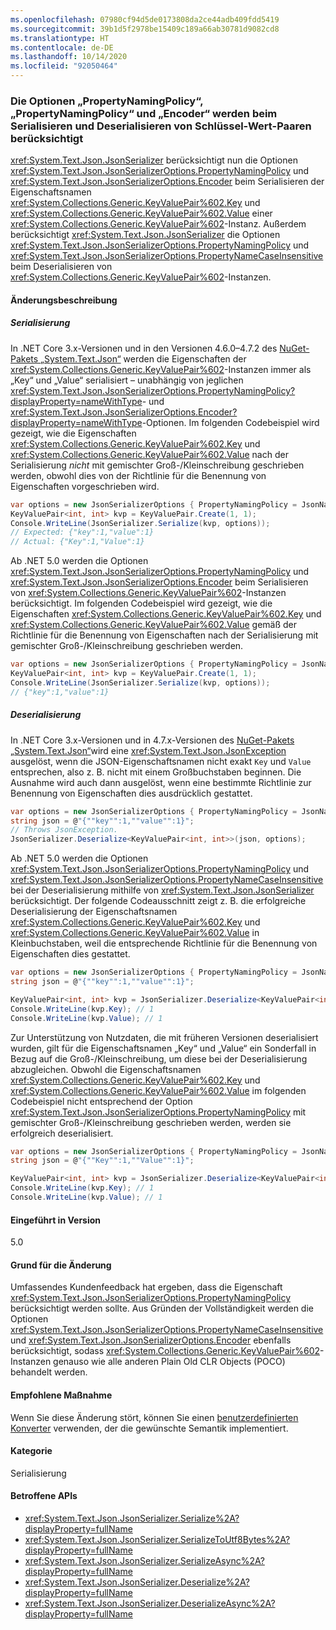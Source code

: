 ```yaml
---
ms.openlocfilehash: 07980cf94d5de0173808da2ce44adb409fdd5419
ms.sourcegitcommit: 39b1d5f2978be15409c189a66ab30781d9082cd8
ms.translationtype: HT
ms.contentlocale: de-DE
ms.lasthandoff: 10/14/2020
ms.locfileid: "92050464"
---
```

### <a name="propertynamingpolicy-propertynamecaseinsensitive-and-encoder-options-are-honored-when-serializing-and-deserializing-key-value-pairs"></a>Die Optionen „PropertyNamingPolicy“, „PropertyNamingPolicy“ und „Encoder“ werden beim Serialisieren und Deserialisieren von Schlüssel-Wert-Paaren berücksichtigt

<xref:System.Text.Json.JsonSerializer> berücksichtigt nun die Optionen <xref:System.Text.Json.JsonSerializerOptions.PropertyNamingPolicy> und <xref:System.Text.Json.JsonSerializerOptions.Encoder> beim Serialisieren der Eigenschaftsnamen <xref:System.Collections.Generic.KeyValuePair%602.Key> und <xref:System.Collections.Generic.KeyValuePair%602.Value> einer <xref:System.Collections.Generic.KeyValuePair%602>-Instanz. Außerdem berücksichtigt <xref:System.Text.Json.JsonSerializer> die Optionen <xref:System.Text.Json.JsonSerializerOptions.PropertyNamingPolicy> und <xref:System.Text.Json.JsonSerializerOptions.PropertyNameCaseInsensitive> beim Deserialisieren von <xref:System.Collections.Generic.KeyValuePair%602>-Instanzen.

#### <a name="change-description"></a>Änderungsbeschreibung

##### <a name="serialization"></a>Serialisierung

In .NET Core 3.x-Versionen und in den Versionen 4.6.0–4.7.2 des [NuGet-Pakets „System.Text.Json“](https://www.nuget.org/packages/System.Text.Json) werden die Eigenschaften der <xref:System.Collections.Generic.KeyValuePair%602>-Instanzen immer als „Key“ und „Value“ serialisiert – unabhängig von jeglichen <xref:System.Text.Json.JsonSerializerOptions.PropertyNamingPolicy?displayProperty=nameWithType>- und <xref:System.Text.Json.JsonSerializerOptions.Encoder?displayProperty=nameWithType>-Optionen. Im folgenden Codebeispiel wird gezeigt, wie die Eigenschaften <xref:System.Collections.Generic.KeyValuePair%602.Key> und <xref:System.Collections.Generic.KeyValuePair%602.Value> nach der Serialisierung *nicht* mit gemischter Groß-/Kleinschreibung geschrieben werden, obwohl dies von der Richtlinie für die Benennung von Eigenschaften vorgeschrieben wird.

```csharp
var options = new JsonSerializerOptions { PropertyNamingPolicy = JsonNamingPolicy.CamelCase };
KeyValuePair<int, int> kvp = KeyValuePair.Create(1, 1);
Console.WriteLine(JsonSerializer.Serialize(kvp, options));
// Expected: {"key":1,"value":1}
// Actual: {"Key":1,"Value":1}
```

Ab .NET 5.0 werden die Optionen <xref:System.Text.Json.JsonSerializerOptions.PropertyNamingPolicy> und <xref:System.Text.Json.JsonSerializerOptions.Encoder> beim Serialisieren von <xref:System.Collections.Generic.KeyValuePair%602>-Instanzen berücksichtigt. Im folgenden Codebeispiel wird gezeigt, wie die Eigenschaften <xref:System.Collections.Generic.KeyValuePair%602.Key> und <xref:System.Collections.Generic.KeyValuePair%602.Value> gemäß der Richtlinie für die Benennung von Eigenschaften nach der Serialisierung mit gemischter Groß-/Kleinschreibung geschrieben werden.

```csharp
var options = new JsonSerializerOptions { PropertyNamingPolicy = JsonNamingPolicy.CamelCase };
KeyValuePair<int, int> kvp = KeyValuePair.Create(1, 1);
Console.WriteLine(JsonSerializer.Serialize(kvp, options));
// {"key":1,"value":1}
```

##### <a name="deserialization"></a>Deserialisierung

In .NET Core 3.x-Versionen und in 4.7.x-Versionen des [NuGet-Pakets „System.Text.Json“](https://www.nuget.org/packages/System.Text.Json)wird eine <xref:System.Text.Json.JsonException> ausgelöst, wenn die JSON-Eigenschaftsnamen nicht exakt `Key` und `Value` entsprechen, also z. B. nicht mit einem Großbuchstaben beginnen. Die Ausnahme wird auch dann ausgelöst, wenn eine bestimmte Richtlinie zur Benennung von Eigenschaften dies ausdrücklich gestattet.

```csharp
var options = new JsonSerializerOptions { PropertyNamingPolicy = JsonNamingPolicy.CamelCase };
string json = @"{""key"":1,""value"":1}";
// Throws JsonException.
JsonSerializer.Deserialize<KeyValuePair<int, int>>(json, options);
```

Ab .NET 5.0 werden die Optionen <xref:System.Text.Json.JsonSerializerOptions.PropertyNamingPolicy> und <xref:System.Text.Json.JsonSerializerOptions.PropertyNameCaseInsensitive> bei der Deserialisierung mithilfe von <xref:System.Text.Json.JsonSerializer> berücksichtigt. Der folgende Codeausschnitt zeigt z. B. die erfolgreiche Deserialisierung der Eigenschaftsnamen <xref:System.Collections.Generic.KeyValuePair%602.Key> und <xref:System.Collections.Generic.KeyValuePair%602.Value> in Kleinbuchstaben, weil die entsprechende Richtlinie für die Benennung von Eigenschaften dies gestattet.

```csharp
var options = new JsonSerializerOptions { PropertyNamingPolicy = JsonNamingPolicy.CamelCase };
string json = @"{""key"":1,""value"":1}";

KeyValuePair<int, int> kvp = JsonSerializer.Deserialize<KeyValuePair<int, int>>(json);
Console.WriteLine(kvp.Key); // 1
Console.WriteLine(kvp.Value); // 1
```

Zur Unterstützung von Nutzdaten, die mit früheren Versionen deserialisiert wurden, gilt für die Eigenschaftsnamen „Key“ und „Value“ ein Sonderfall in Bezug auf die Groß-/Kleinschreibung, um diese bei der Deserialisierung abzugleichen. Obwohl die Eigenschaftsnamen <xref:System.Collections.Generic.KeyValuePair%602.Key> und <xref:System.Collections.Generic.KeyValuePair%602.Value> im folgenden Codebeispiel nicht entsprechend der Option <xref:System.Text.Json.JsonSerializerOptions.PropertyNamingPolicy> mit gemischter Groß-/Kleinschreibung geschrieben werden, werden sie erfolgreich deserialisiert.

```csharp
var options = new JsonSerializerOptions { PropertyNamingPolicy = JsonNamingPolicy.CamelCase };
string json = @"{""Key"":1,""Value"":1}";

KeyValuePair<int, int> kvp = JsonSerializer.Deserialize<KeyValuePair<int, int>>(json);
Console.WriteLine(kvp.Key); // 1
Console.WriteLine(kvp.Value); // 1
```

#### <a name="version-introduced"></a>Eingeführt in Version

5.0

#### <a name="reason-for-change"></a>Grund für die Änderung

Umfassendes Kundenfeedback hat ergeben, dass die Eigenschaft <xref:System.Text.Json.JsonSerializerOptions.PropertyNamingPolicy> berücksichtigt werden sollte. Aus Gründen der Vollständigkeit werden die Optionen <xref:System.Text.Json.JsonSerializerOptions.PropertyNameCaseInsensitive> und <xref:System.Text.Json.JsonSerializerOptions.Encoder> ebenfalls berücksichtigt, sodass <xref:System.Collections.Generic.KeyValuePair%602>-Instanzen genauso wie alle anderen Plain Old CLR Objects (POCO) behandelt werden.

#### <a name="recommended-action"></a>Empfohlene Maßnahme

Wenn Sie diese Änderung stört, können Sie einen [benutzerdefinierten Konverter](../../../../docs/standard/serialization/system-text-json-converters-how-to.md) verwenden, der die gewünschte Semantik implementiert.

#### <a name="category"></a>Kategorie

Serialisierung

#### <a name="affected-apis"></a>Betroffene APIs

- <xref:System.Text.Json.JsonSerializer.Serialize%2A?displayProperty=fullName>
- <xref:System.Text.Json.JsonSerializer.SerializeToUtf8Bytes%2A?displayProperty=fullName>
- <xref:System.Text.Json.JsonSerializer.SerializeAsync%2A?displayProperty=fullName>
- <xref:System.Text.Json.JsonSerializer.Deserialize%2A?displayProperty=fullName>
- <xref:System.Text.Json.JsonSerializer.DeserializeAsync%2A?displayProperty=fullName>

<!--

#### Affected APIs

- `Overload:System.Text.Json.JsonSerializer.Serialize`
- `Overload:System.Text.Json.JsonSerializer.SerializeAsync`
- `Overload:System.Text.Json.JsonSerializer.SerializeToUtf8Bytes`
- `Overload:System.Text.Json.JsonSerializer.Deserialize`
- `Overload:System.Text.Json.JsonSerializer.DeserializeAsync`

-->
